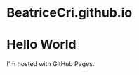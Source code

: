 # BeatriceCri.github.io

<!DOCTYPE html>
<html>
<body>
<h1>Hello World</h1>
<p>I'm hosted with GitHub Pages.</p>
</body>
</html>
